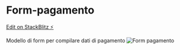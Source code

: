 # Form-pagamento

[Edit on StackBlitz ⚡️](https://stackblitz.com/edit/web-platform-pu23wf)

Modello di form per compilare dati di pagamento
![Form pagamento](https://github.com/Danygry/Form-pagamento/assets/81428089/017dd1a0-6143-4c7c-a546-11d0ca109453)
